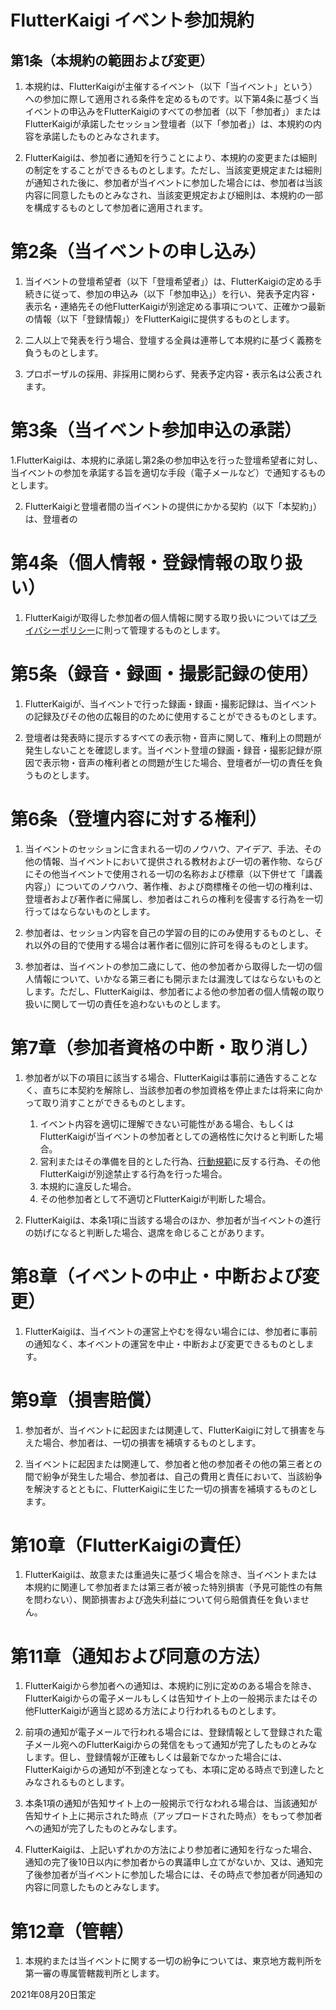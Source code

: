 # FlutterKaigi イベント参加規約

## 第1条（本規約の範囲および変更）

1. 本規約は、FlutterKaigiが主催するイベント（以下「当イベント」という）への参加に際して適用される条件を定めるものです。以下第4条に基づく当イベントの申込みをFlutterKaigiのすべての参加者（以下「参加者」）またはFlutterKaigiが承諾したセッション登壇者（以下「参加者」）は、本規約の内容を承諾したものとみなされます。

2. FlutterKaigiは、参加者に通知を行うことにより、本規約の変更または細則の制定をすることができるものとします。ただし、当該変更規定または細則が通知された後に、参加者が当イベントに参加した場合には、参加者は当該内容に同意したものとみなされ、当該変更規定および細則は、本規約の一部を構成するものとして参加者に適用されます。


# 第2条（当イベントの申し込み）

1. 当イベントの登壇希望者（以下「登壇希望者」）は、FlutterKaigiの定める手続きに従って、参加の申込み（以下「参加申込」）を行い、発表予定内容・表示名・連絡先その他FlutterKaigiが別途定める事項について、正確かつ最新の情報（以下「登録情報」）をFlutterKaigiに提供するものとします。

2. 二人以上で発表を行う場合、登壇する全員は連帯して本規約に基づく義務を負うものとします。

3. プロポーザルの採用、非採用に関わらず、発表予定内容・表示名は公表されます。


# 第3条（当イベント参加申込の承諾）

1.FlutterKaigiは、本規約に承諾し第2条の参加申込を行った登壇希望者に対し、当イベントの参加を承諾する旨を適切な手段（電子メールなど）で通知するものとします。

2. FlutterKaigiと登壇者間の当イベントの提供にかかる契約（以下「本契約」）は、登壇者の


# 第4条（個人情報・登録情報の取り扱い）

1. FlutterKaigiが取得した参加者の個人情報に関する取り扱いについては[プライバシーポリシー](Privacy-Policy.ja.md)に則って管理するものとします。


# 第5条（録音・録画・撮影記録の使用）

1. FlutterKaigiが、当イベントで行った録画・録画・撮影記録は、当イベントの記録及びその他の広報目的のために使用することができるものとします。

2. 登壇者は発表時に提示するすべての表示物・音声に関して、権利上の問題が発生しないことを確認します。当イベント登壇の録画・録音・撮影記録が原因で表示物・音声の権利者との問題が生じた場合、登壇者が一切の責任を負うものとします。

# 第6条（登壇内容に対する権利）

1. 当イベントのセッションに含まれる一切のノウハウ、アイデア、手法、その他の情報、当イベントにおいて提供される教材および一切の著作物、ならびにその他当イベントで使用される一切の名称および標章（以下併せて「講義内容」）についてのノウハウ、著作権、および商標権その他一切の権利は、登壇者および著作者に帰属し、参加者はこれらの権利を侵害する行為を一切行ってはならないものとします。

2. 参加者は、セッション内容を自己の学習の目的にのみ使用するものとし、それ以外の目的で使用する場合は著作者に個別に許可を得るものとします。

3. 参加者は、当イベントの参加二歳にして、他の参加者から取得した一切の個人情報について、いかなる第三者にも開示または漏洩してはならないものとします。ただし、FlutterKaigiは、参加者による他の参加者の個人情報の取り扱いに関して一切の責任を追わないものとします。

# 第7章（参加者資格の中断・取り消し）

1. 参加者が以下の項目に該当する場合、FlutterKaigiは事前に通告することなく、直ちに本契約を解除し、当該参加者の参加資格を停止または将来に向かって取り消すことができるものとします。
    1. イベント内容を適切に理解できない可能性がある場合、もしくはFlutterKaigiが当イベントの参加者としての適格性に欠けると判断した場合。
    2. 営利またはその準備を目的とした行為、[行動規範](Code-of-Conduct.ja.md)に反する行為、その他FlutterKaigiが別途禁止する行為を行った場合。
    3. 本規約に違反した場合。
    4. その他参加者として不適切とFlutterKaigiが判断した場合。

2. FlutterKaigiは、本条1項に当該する場合のほか、参加者が当イベントの進行の妨げになると判断した場合、退席を命じることがあります。


# 第8章（イベントの中止・中断および変更）

1. FlutterKaigiは、当イベントの運営上やむを得ない場合には、参加者に事前の通知なく、本イベントの運営を中止・中断および変更できるものとします。


# 第9章（損害賠償）

1. 参加者が、当イベントに起因または関連して、FlutterKaigiに対して損害を与えた場合、参加者は、一切の損害を補填するものとします。

2. 当イベントに起因または関連して、参加者と他の参加者その他の第三者との間で紛争が発生した場合、参加者は、自己の費用と責任において、当該紛争を解決するとともに、FlutterKaigiに生じた一切の損害を補填するものとします。

# 第10章（FlutterKaigiの責任）

1. FlutterKaigiは、故意または重過失に基づく場合を除き、当イベントまたは本規約に関連して参加者または第三者が被った特別損害（予見可能性の有無を問わない）、関節損害および逸失利益について何ら賠償責任を負いません。

# 第11章（通知および同意の方法）

1. FlutterKaigiから参加者への通知は、本規約に別に定めのある場合を除き、FlutterKaigiからの電子メールもしくは告知サイト上の一般掲示またはその他FlutterKaigiが適当と認める方法により行われるものとします。

2. 前項の通知が電子メールで行われる場合には、登録情報として登録された電子メール宛へのFlutterKaigiからの発信をもって通知が完了したものとみなします。但し、登録情報が正確もしくは最新でなかった場合には、FlutterKaigiからの通知が不到達となっても、本項に定める時点で到達したとみなされるものとします。

3. 本条1項の通知が告知サイト上の一般掲示で行なわれる場合は、当該通知が告知サイト上に掲示された時点（アップロードされた時点）をもって参加者への通知が完了したものとみなします。

4. FlutterKaigiは、上記いずれかの方法により参加者に通知を行なった場合、通知の完了後10日以内に参加者からの異議申し立てがないか、又は、通知完了後参加者が当イベントに参加した場合には、その時点で参加者が同通知の内容に同意したものとみなします。

# 第12章（管轄）

1. 本規約または当イベントに関する一切の紛争については、東京地方裁判所を第一審の専属管轄裁判所とします。



2021年08月20日策定
